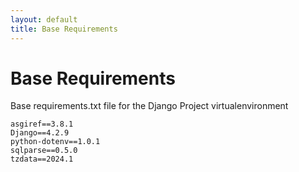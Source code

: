 ```yaml
---
layout: default
title: Base Requirements
---
```


# Base Requirements

Base requirements.txt file for the Django Project virtualenvironment

```
asgiref==3.8.1
Django==4.2.9
python-dotenv==1.0.1
sqlparse==0.5.0
tzdata==2024.1
```
